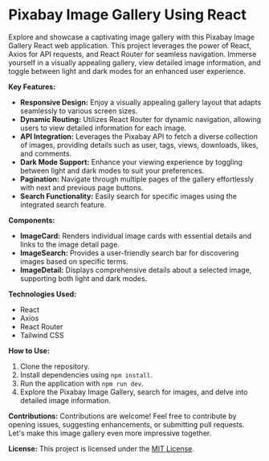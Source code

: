 # Pixabay Image Gallery Using React

Explore and showcase a captivating image gallery with this Pixabay Image Gallery React web application. This project leverages the power of React, Axios for API requests, and React Router for seamless navigation. Immerse yourself in a visually appealing gallery, view detailed image information, and toggle between light and dark modes for an enhanced user experience.

**Key Features:**
- **Responsive Design:** Enjoy a visually appealing gallery layout that adapts seamlessly to various screen sizes.
- **Dynamic Routing:** Utilizes React Router for dynamic navigation, allowing users to view detailed information for each image.
- **API Integration:** Leverages the Pixabay API to fetch a diverse collection of images, providing details such as user, tags, views, downloads, likes, and comments.
- **Dark Mode Support:** Enhance your viewing experience by toggling between light and dark modes to suit your preferences.
- **Pagination:** Navigate through multiple pages of the gallery effortlessly with next and previous page buttons.
- **Search Functionality:** Easily search for specific images using the integrated search feature.

**Components:**
- **ImageCard:** Renders individual image cards with essential details and links to the image detail page.
- **ImageSearch:** Provides a user-friendly search bar for discovering images based on specific terms.
- **ImageDetail:** Displays comprehensive details about a selected image, supporting both light and dark modes.

**Technologies Used:**
- React
- Axios
- React Router
- Tailwind CSS

**How to Use:**
1. Clone the repository.
2. Install dependencies using `npm install`.
3. Run the application with `npm run dev`.
4. Explore the Pixabay Image Gallery, search for images, and delve into detailed image information.

**Contributions:**
Contributions are welcome! Feel free to contribute by opening issues, suggesting enhancements, or submitting pull requests. Let's make this image gallery even more impressive together.

**License:**
This project is licensed under the [MIT License](LICENSE).
